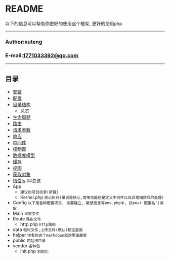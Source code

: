 README
===========================
以下的信息可以帮助你更好的使用这个框架, 更好的使用php
****
### Author:xuteng
### E-mail:1771033392@qq.com
****
## 目录
* [安装](/helper/install.md)
* [配置](/helper/configure.md)
* [目录结构](/helper/catalog.md)
    * [总览](#总览)
* [生命周期](/helper/cycle.md)
* [路由](/helper/route.md)
* [请求参数](/helper/request.md)
* [响应](/helper/response.md)
* [中间件](/helper/middleware.md)
* [控制器](/helper/controller.md)
* [数据库模型](/helper/model.md)
* [缓存](/helper/cache.md)
* [视图](/helper/view.md)
* [获取对象](/helper/getobj.md)
* [惰性js](/helper/inertjs.md)
##总览
* App
    * `建议的项目目录(新建)`
    * Kernel.php    `核心执行(虽说是核心,常用功能还是定义中间件以及异常捕获后的处理)`
* Config    `以下是各种配置项目, 按需建立, 敏感信息写env.php中, 按env('配置名')读取`
* Main  `框架文件`
* Route  `路由文件`
    * http.php   `http路由`
* data  `临时文件,上传文件(默认)都这里面`
* helper `你看的这个markdown就这里面藏着`
* public `网站根目录`
* vendor `各种包`
    * init.php `初始化`